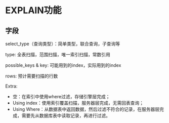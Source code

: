 # EXPLAIN功能

## 字段

select_type（查询类型）：简单类型，联合查询，子查询等

type: 全表扫描，范围扫描，唯一索引扫描，常数引用

possible_keys & key: 可能用到的index，实际用到的index

rows: 预计需要扫描的行数

Extra: 

- 空：在索引中使用where过滤，存储引擎层完成；
- Using index：使用索引覆盖扫描，服务器层完成，无需回表查询；
- Using Where：从数据表中返回数据，然后过滤不符合的记录，在服务器层完成，需要先从数据库表中读取记录，再进行过滤。